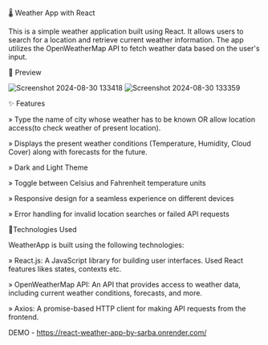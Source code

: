 🌡️ Weather App with React

This is a simple weather application built using React. It allows users to search for a location and retrieve current weather information. The app utilizes the OpenWeatherMap API to fetch weather data based on the user's input.

📸 Preview

![Screenshot 2024-08-30 133418](https://github.com/user-attachments/assets/ea630bff-52be-48d0-a63d-e854c3f510fa)
![Screenshot 2024-08-30 133359](https://github.com/user-attachments/assets/0581ce13-2dea-4599-bce3-31eec9ab8e85)

✨ Features

» Type the name of city whose weather has to be known OR allow location access(to check weather of present location).

» Displays the present weather conditions (Temperature, Humidity, Cloud Cover) along with forecasts for the future.

» Dark and Light Theme

» Toggle between Celsius and Fahrenheit temperature units

» Responsive design for a seamless experience on different devices

» Error handling for invalid location searches or failed API requests


🤖Technologies Used

WeatherApp is built using the following technologies:

» React.js: A JavaScript library for building user interfaces. Used React features likes states, contexts etc.

» OpenWeatherMap API: An API that provides access to weather data, including current weather conditions, forecasts, and more.

» Axios: A promise-based HTTP client for making API requests from the frontend.

DEMO - https://react-weather-app-by-sarba.onrender.com/
